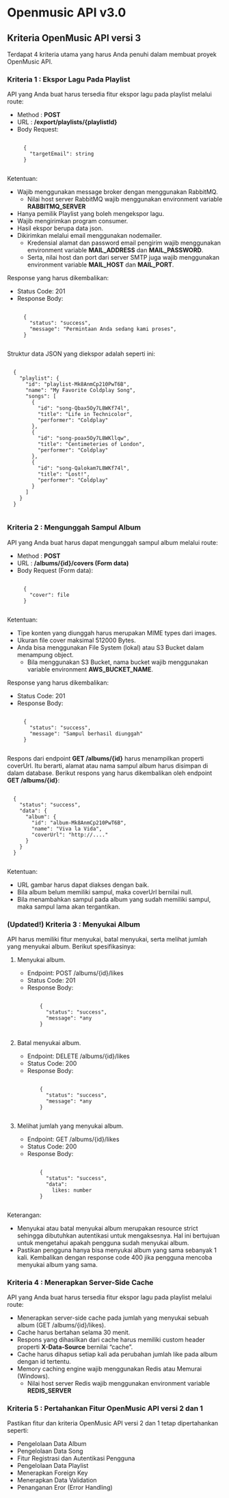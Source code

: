 <h1>Openmusic API v3.0</h1>

<h2>Kriteria OpenMusic API versi 3</h2>
<p>Terdapat 4 kriteria utama yang harus Anda penuhi dalam membuat proyek OpenMusic API.</p>

<h3>Kriteria 1 : Ekspor Lagu Pada Playlist</h3>
<p>API yang Anda buat harus tersedia fitur ekspor lagu pada playlist melalui route:</p>
<ul>
  <li>Method : <strong>POST</strong></li>
  <li>URL : <strong>/export/playlists/{playlistId}</strong></li>
  <li>Body Request:</li>
  <div class="highlighter-rouge"><div class="highlight"><pre class="highlight"><code>
  {
    "targetEmail": string
  }
  </code></pre></div></div>
</ul>
<p>Ketentuan:</p>
<ul>
  <li>Wajib menggunakan message broker dengan menggunakan RabbitMQ. 
    <ul>
      <li>Nilai host server RabbitMQ wajib menggunakan environment variable <strong>RABBITMQ_SERVER</strong></li>
    </ul>
  </li>
  <li>Hanya pemilik Playlist yang boleh mengekspor lagu.</li>
  <li>Wajib mengirimkan program consumer.</li>
  <li>Hasil ekspor berupa data json.</li>
  <li>Dikirimkan melalui email menggunakan nodemailer. 
    <ul>
      <li>Kredensial alamat dan password email pengirim wajib menggunakan environment variable <strong>MAIL_ADDRESS</strong> dan <strong>MAIL_PASSWORD</strong>.</li>
      <li>Serta, nilai host dan port dari server SMTP juga wajib menggunakan environment variable <strong>MAIL_HOST</strong> dan <strong>MAIL_PORT</strong>.</li>
    </ul>
  </li>
</ul>
<p>Response yang harus dikembalikan:</p>
<ul>
  <li>Status Code: 201</li>
  <li>Response Body:</li>
  <div class="highlighter-rouge"><div class="highlight"><pre class="highlight"><code>
  {
    "status": "success",
    "message": "Permintaan Anda sedang kami proses",
  }
  </code></pre></div></div>
</ul>
<p>Struktur data JSON yang diekspor adalah seperti ini:</p>
<div class="highlighter-rouge"><div class="highlight"><pre class="highlight"><code>
  {
    "playlist": {
      "id": "playlist-Mk8AnmCp210PwT6B",
      "name": "My Favorite Coldplay Song",
      "songs": [
        {
          "id": "song-Qbax5Oy7L8WKf74l",
          "title": "Life in Technicolor",
          "performer": "Coldplay"
        },
        {
          "id": "song-poax5Oy7L8WKllqw",
          "title": "Centimeteries of London",
          "performer": "Coldplay"
        },
        {
          "id": "song-Qalokam7L8WKf74l",
          "title": "Lost!",
          "performer": "Coldplay"
        }
      ]
    }
  }
  </code></pre></div></div>

<h3>Kriteria 2 : Mengunggah Sampul Album</h3>
<p>API yang Anda buat harus dapat mengunggah sampul album melalui route:</p>
<ul>
  <li>Method : <strong>POST</strong></li>
  <li>URL : <strong>/albums/{id}/covers (Form data)</strong></li>
  <li>Body Request (Form data):</li>
  <div class="highlighter-rouge"><div class="highlight"><pre class="highlight"><code>
  {
    "cover": file
  }
  </code></pre></div></div>
</ul>
<p>Ketentuan:</p>
<ul>
  <li>Tipe konten yang diunggah harus merupakan MIME types dari images.</li>
  <li>Ukuran file cover maksimal 512000 Bytes.</li>
  <li>Anda bisa menggunakan File System (lokal) atau S3 Bucket dalam menampung object. 
    <ul>
      <li>Bila menggunakan S3 Bucket, nama bucket wajib menggunakan variable environment <strong>AWS_BUCKET_NAME</strong>.</li>
    </ul>
  </li>
</ul>
<p>Response yang harus dikembalikan:</p>
<ul>
  <li>Status Code: 201</li>
  <li>Response Body:</li>
  <div class="highlighter-rouge"><div class="highlight"><pre class="highlight"><code>
  {
    "status": "success",
    "message": "Sampul berhasil diunggah"
  }
  </code></pre></div></div>
</ul>
<p>Respons dari endpoint <strong>GET /albums/{id}</strong> harus menampilkan properti coverUrl. Itu berarti, alamat atau nama sampul album harus disimpan di dalam database. Berikut respons yang harus dikembalikan oleh endpoint <strong>GET /albums/{id}</strong>:</p>
<div class="highlighter-rouge"><div class="highlight"><pre class="highlight"><code>
  {
    "status": "success",
    "data": {
      "album": {
        "id": "album-Mk8AnmCp210PwT6B",
        "name": "Viva la Vida",
        "coverUrl": "http://...."
      }
    }
  }
  </code></pre></div></div>
<p>Ketentuan:</p>
<ul>
  <li>URL gambar harus dapat diakses dengan baik.</li>
  <li>Bila album belum memiliki sampul, maka coverUrl bernilai null.</li>
  <li>Bila menambahkan sampul pada album yang sudah memiliki sampul, maka sampul lama akan tergantikan.</li>
</ul>

<h3>(Updated!) Kriteria 3 : Menyukai Album</h3>
<p>API harus memiliki fitur menyukai, batal menyukai, serta melihat jumlah yang menyukai album. Berikut spesifikasinya:</p>
<ol>
  <li>Menyukai album.</li>
  <ul>
    <li>Endpoint: POST /albums/{id}/likes</li>
    <li>Status Code: 201</li>
    <li>Response Body:</li>
    <div class="highlighter-rouge"><div class="highlight"><pre class="highlight"><code>
    {
      "status": "success",
      "message": *any
    }
    </code></pre></div></div>
  </ul>
  <li>Batal menyukai album.</li>
  <ul>
    <li>Endpoint: DELETE /albums/{id}/likes</li>
    <li>Status Code: 200</li>
    <li>Response Body:</li>
    <div class="highlighter-rouge"><div class="highlight"><pre class="highlight"><code>
    {
      "status": "success",
      "message": *any
    }
    </code></pre></div></div>
  </ul>
  <li>Melihat jumlah yang menyukai album.</li>
  <ul>
    <li>Endpoint: GET /albums/{id}/likes</li>
    <li>Status Code: 200</li>
    <li>Response Body:</li>
    <div class="highlighter-rouge"><div class="highlight"><pre class="highlight"><code>
    {
      "status": "success",
      "data": 
        likes: number
    }
    </code></pre></div></div>
  </ul>
</ol>
<p>Keterangan:</p>
<ul>
  <li>Menyukai atau batal menyukai album merupakan resource strict sehingga dibutuhkan autentikasi untuk mengaksesnya. Hal ini bertujuan untuk mengetahui apakah pengguna sudah menyukai album.</li>
  <li>Pastikan pengguna hanya bisa menyukai album yang sama sebanyak 1 kali. Kembalikan dengan response code 400 jika pengguna mencoba menyukai album yang sama.</li>
</ul>

<h3>Kriteria 4 : Menerapkan Server-Side Cache</h3>
<p>API yang Anda buat harus tersedia fitur ekspor lagu pada playlist melalui route:</p>
<ul>
  <li>Menerapkan server-side cache pada jumlah yang menyukai sebuah album (GET /albums/{id}/likes).</li>
  <li>Cache harus bertahan selama 30 menit.</li>
  <li>Respons yang dihasilkan dari cache harus memiliki custom header properti <strong>X-Data-Source</strong> bernilai “cache”.</li>
  <li>Cache harus dihapus setiap kali ada perubahan jumlah like pada album dengan id tertentu.</li>
  <li>Memory caching engine wajib menggunakan Redis atau Memurai (Windows).
    <ul>
      <li>Nilai host server Redis wajib menggunakan environment variable <strong>REDIS_SERVER</strong></li>
    </ul>
  </li>
</ul>

<h3>Kriteria 5 : Pertahankan Fitur OpenMusic API versi 2 dan 1</h3>
<p>Pastikan fitur dan kriteria OpenMusic API versi 2 dan 1 tetap dipertahankan seperti:</p>
<ul>
  <li>Pengelolaan Data Album</li>
  <li>Pengelolaan Data Song</li>
  <li>Fitur Registrasi dan Autentikasi Pengguna</li>
  <li>Pengelolaan Data Playlist</li>
  <li>Menerapkan Foreign Key</li>
  <li>Menerapkan Data Validation</li>
  <li>Penanganan Eror (Error Handling)</li>
</ul>